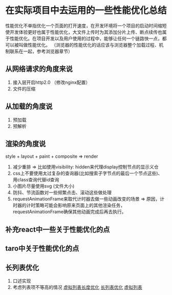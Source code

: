 # 在实际项目中去运用的一些性能优化总结

性能优化不单指优化一个页面的打开速度，在开发环境将一个项目的启动时间缩短使开发体验更好也属于性能优化，大文件上传时为其添加分片上传、断点续传也属于性能优化。在项目开发以及用户使用的过程中，能够让任何一个链路快一点，都可以被叫做性能优化。
（浏览器的性能优化的话应该与浏览器整个加载过程、机制联系在一起，参考浏览器章节）

## 从网络请求的角度来说

1. 接入层开启http2.0 （修改nginx配置）
2. 文件的压缩

## 从加载的角度说

1. 预加载
2. 预解析

## 渲染的角度说

style + layout + paint + composite => render

1. 减少重排 => 比如使用visibility: hidden来代理display控制节点的显示义仓
2. css上不要使用太过复杂的查询器(比如搜索子字节点的最后一个节点这些)、用class查询代替id查询
3. 小图片尽量使用svg (文件大小)
4. 防抖、节流函数对一些频繁点击、滚动这些做处理
5. requestAnimationFrame来取代计时器去做一些动画改变的场景 => 原因，计时器的计时策略可能会影响原来页面上的其他渲染任务，requestAnimationFrame确保其他动画完成后再去执行。

## 补充react中一些关于性能优化的点

## taro中关于性能优化的点

## 长列表优化

1. 口述实现
2. 考虑列表项不等高的情况
[虚拟列表长度优化](https://juejin.cn/post/6844903982742110216#heading-4)
[长列表优化](https://zhuanlan.zhihu.com/p/83171220)
[虚拟列表](https://segmentfault.com/a/1190000038371791)
